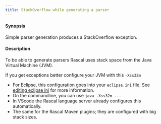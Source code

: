 ```yaml
---
title: StackOverflow while generating a parser
---
```


#### Synopsis

Simple parser generation produces a StackOverflow exception.

#### Description

To be able to generate parsers Rascal uses stack space from the Java Virtual Machine (JVM).

If you get exceptions better configure your JVM with this `-Xss32m`

* For Eclipse, this configuration goes into your `eclipse.ini` file. See [editing eclipse ini](../../../GettingStarted/Troubleshooting/EditingEclipseIni) for more information.
* On the commandline, you can use `java -Xss32m ...`
* In VScode the Rascal language server already configures this automatically.
* The same for the Rascal Maven plugins; they are configured with big stack sizes.

